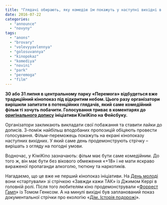 ```yaml
---
title: "Глядачі обирають, яку комедію їм покажуть у наступні вихідні в парку «Перемога»"
date: 2016-07-22
categories: 
  - "announce"
  - "novyny"
tags: 
  - "anons"
  - "brovary"
  - "volevyyavlennya"
  - "golosuvannya"
  - "kinopokaz"
  - "komediya"
  - "novini"
  - "park"
  - "peremoga"
  - "film"
---
```


**30 або 31 липня в центральному парку «Перемога» відбудеться вже традиційний кінопоказ під відкритим небом. Цього разу організатори вирішили запитати в потенційних глядачів, який саме комедійний фільм ті хочуть побачити. Голосування триває в коментарях до [оригінального допису](https://www.facebook.com/292837514439664/photos/a.292839967772752.1073741827.292837514439664/310195969370485/?ENGINE=3) ініціативи KiwiKino на Фейсбуку.**

Організатори закликають викладати свої побажання та ставити лайки до дописів. З-поміж найбільш вподобаних пропозицій обіцяють провести голосування. Фільм-переможець покажуть на екрані кінопоказу наступних вихідних. У який саме день продемонструють стрічку – вирішать з огляду на погодні умови.

Водночас, у KiwiKino зазначають: фільм має бути саме комедійним. До того ж, він має бути без вікового обмеження «+18» і не мати яскраво вираженої пропаганди алкоголю, тютюну та наркотиків.

Нагадаємо, що це вже не перший кінопоказ ініціативи. На [День молоді](https://mpz.brovary.org/spekotnyj-den-molodi-v-brovarah-foto/) вони «стартували» зі стрічкою «Завжди кажи ТАК» із Джимом Керрі в головній ролі. Після того любителям кіно продемонстрували «[Форрест Ґамп](https://mpz.brovary.org/bezkoshtovnyj-kinopokaz-2-lypnya-v-parku-peremoga-pokazhut-forrest-gamp/)» із Томом Генксом. А на минулі вихідні був запланований показ документальної стрічки про екологію «[Дім. Історія подорожі](https://www.facebook.com/permalink.php?story_fbid=303454560044626&id=292837514439664)».
